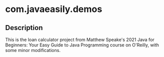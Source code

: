 # com.javaeasily.demos

## Description

This is the loan calculator project from Matthew Speake's 2021 Java for Beginners: Your Easy Guide to Java Programming course on O'Reilly, with some minor modifications.
